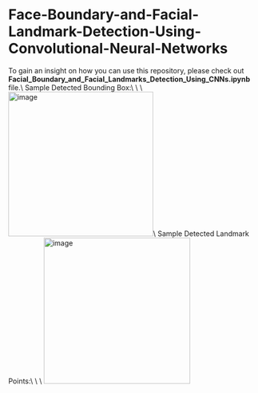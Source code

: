 # Face-Boundary-and-Facial-Landmark-Detection-Using-Convolutional-Neural-Networks

To gain an insight on how you can use this repository, please check out **Facial_Boundary_and_Facial_Landmarks_Detection_Using_CNNs.ipynb** file.\\
Sample Detected Bounding Box:\\ \\ \\
<img width="290" alt="image" src="https://user-images.githubusercontent.com/47675870/182039742-d0c66097-c88f-4e52-a5db-013a016d4e98.png">\\
Sample Detected Landmark Points:\\ \\ \\
<img width="293" alt="image" src="https://user-images.githubusercontent.com/47675870/182039785-bdcdc577-9ffc-43a1-b2a4-dcb1dc8a286a.png">

